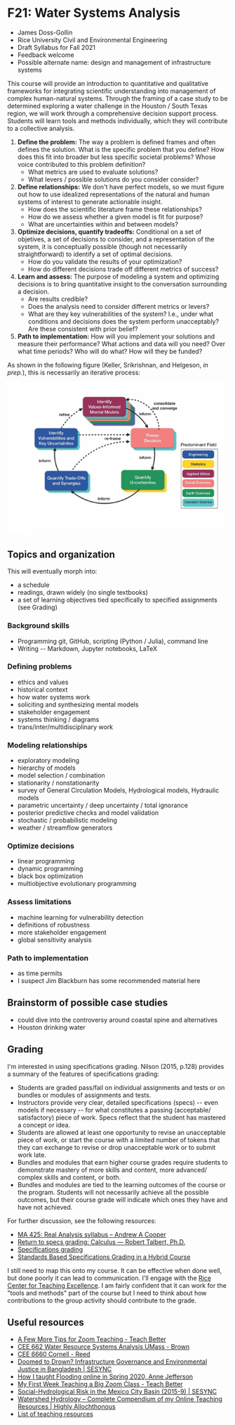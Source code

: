 # F21: Water Systems Analysis

* James Doss-Gollin
* Rice University Civil and Environmental Engineering
* Draft Syllabus for Fall 2021
* Feedback welcome
* Possible alternate name: design and management of infrastructure systems

This course will provide an introduction to quantitative and qualitative frameworks for integrating scientific understanding into management of complex human-natural systems. Through the framing of a case study to be determined exploring a water challenge in the Houston / South Texas region, we will work through a comprehensive decision support process. Students will learn tools and methods individually, which they will contribute to a collective analysis.

1. **Define the problem:** The way a problem is defined frames and often defines the solution. What is the specific problem that you define? How does this fit into broader but less specific societal problems? Whose voice contributed to this problem definition?
    * What metrics are used to evaluate solutions?
    * What levers / possible solutions do you consider consider?
1. **Define relationships:** We don't have perfect models, so we must figure out how to use idealized representations of the natural and human systems of interest to generate actionable insight.
    * How does the scientific literature frame these relationships?
    * How do we assess whether a given model is fit for purpose?
    * What are uncertainties within and between models?
1. **Optimize decisions, quantify tradeoffs:** Conditional on a set of objetives, a set of decisions to consider, and a representation of the system, it is conceptually possible (though not necessarily straightforward) to identify a set of optimal decisions.
    * How do you validate the results of your optimization?
    * How do different decisions trade off different metrics of success?
1. **Learn and assess:** The purpose of modeling a system and optimizing decisions is to bring quantitative insight to the conversation surrounding a decision.
    * Are results credible?
    * Does the analysis need to consider different metrics or levers?
    * What are they key vulnerabilities of the system? I.e., under what conditions and decisions does the system perform unacceptably? Are these consistent with prior belief?
1. **Path to implementation:** How will you implement your solutions and measure their performance? What actions and data will you need? Over what time periods? Who will do what? How will they be funded?

As shown in the following figure (Keller, Srikrishnan, and Helgeson, _in prep._), this is necessarily an iterative process:

![Figure from Keller et al, in process, published without permission](img/keller-et-al-diagram.png)

## Topics and organization

This will eventually morph into:

* a schedule
* readings, drawn widely (no single textbooks)
* a set of learning objectives tied specifically to specified assignments (see Grading)

### Background skills

* Programming git, GitHub, scripting (Python / Julia), command line
* Writing -- Markdown, Jupyter notebooks, LaTeX

### Defining problems

* ethics and values
* historical context
* how water systems work
* soliciting and synthesizing mental models
* stakeholder engagement
* systems thinking / diagrams
* trans/inter/multidisciplinary work

### Modeling relationships

* exploratory modeling
* hierarchy of models
* model selection / combination
* stationarity / nonstationarity
* survey of General Circulation Models, Hydrological models, Hydraulic models
* parametric uncertainty / deep uncertainty / total ignorance
* posterior predictive checks and model validation
* stochastic / probabilistic modeling
* weather / streamflow generators

### Optimize decisions

* linear programming
* dynamic programming
* black box optimization
* multiobjective evolutionary programming

### Assess limitations

* machine learning for vulnerability detection
* definitions of robustness
* more stakeholder engagement
* global sensitivity analysis

### Path to implementation

* as time permits
* I suspect Jim Blackburn has some recommended material here

## Brainstorm of possible case studies

* could dive into the controversy around coastal spine and alternatives
* Houston drinking water

## Grading

I'm interested in using specifications grading. Nilson (2015, p.128) provides a summary of the features of specifications grading:


* Students are graded pass/fail on individual assignments and tests or on bundles or modules of assignments and tests.
* Instructors provide very clear, detailed specifications (specs) -- even models if necessary -- for what constitutes a passing (acceptable/ satisfactory) piece of work. Specs reflect that the student has mastered a concept or idea.
* Students are allowed at least one opportunity to revise an unacceptable piece of work, or start the course with a limited number of tokens that they can exchange to revise or drop unacceptable work or to submit work late.
* Bundles and modules that earn higher course grades require students to demonstrate mastery of more skills and content, more advanced/ complex skills and content, or both.
* Bundles and modules are tied to the learning outcomes of the course or the program. Students will not necessarily achieve all the possible outcomes, but their course grade will indicate which ones they have and have not achieved.

For further discussion, see the following resources:

* [MA 425: Real Analysis syllabus – Andrew A Cooper](https://andrewacooper.wordpress.ncsu.edu/teaching/ma-425-syllabus/)
* [Return to specs grading: Calculus — Robert Talbert, Ph.D.](http://rtalbert.org/return-to-specs-grading-calculus/)
* [Specifications grading](https://ii.library.jhu.edu/2018/04/11/what-is-specifications-grading-and-why-should-you-consider-using-it/) 
* [Standards Based Specifications Grading in a Hybrid Course](https://peer.asee.org/standards-based-specifications-grading-in-a-hybrid-course)

I still need to map this onto my course. It can be effective when done well, but done poorly it can lead to communication. I'll engage with the [Rice Center for Teaching Excellence](https://cte.rice.edu/). I am fairly confident that it can work for the "tools and methods" part of the course but I need to think about how contributions to the group activity should contribute to the grade.

## Useful resources

* [A Few More Tips for Zoom Teaching - Teach Better](https://teachbetter.co/blog/2020/04/17/more-zoom-teaching/)
* [CEE 662 Water Resource Systems Analysis UMass - Brown](http://mie.umass.edu/sites/default/files/cee/fishpassage/CEE_662.pdf)
* [CEE 6660 Cornell - Reed](https://classes.cornell.edu/browse/roster/SP19/class/CEE/6660)
* [Doomed to Drown? Infrastructure Governance and Environmental Justice in Bangladesh | SESYNC](https://www.sesync.org/doomed-to-drown-infrastructure-governance-and-environmental-justice-in-bangladesh)
* [How I taught Flooding online in Spring 2020, Anne Jefferson](http://all-geo.org/highlyallochthonous/2020/05/how-i-taught-flooding-when-watershed-hydrology-went-online/)
* [My First Week Teaching a Big Zoom Class - Teach Better](https://teachbetter.co/blog/2020/04/13/big-zoom-classes/)
* [Social-Hydrological Risk in the Mexico City Basin (2015-9) | SESYNC](https://www.sesync.org/social-hydrological-risk-in-the-mexico-city-basin-2015-9)
* [Watershed Hydrology – Complete Compendium of my Online Teaching Resources | Highly Allochthonous](http://all-geo.org/highlyallochthonous/2020/05/watershed-hydrology-complete-compendium-of-my-online-teaching-resources/)
* [List of teaching resources](https://docs.google.com/document/d/1I7CASgLADZNCkTbsmH8Lqtifl3UQSwzL-j_1pMdZagE/edit)